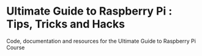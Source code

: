 # Ultimate Guide to Raspberry Pi : Tips, Tricks and Hacks

Code, documentation and resources for the Ultimate Guide to Raspberry Pi Course
